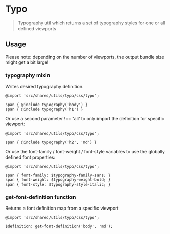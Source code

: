 # Typo

> Typography util which returns a set of typography styles for one or all defined viewports 

## Usage

Please note: depending on the number of viewports, the output bundle size might get a bit large!

### typography mixin

Writes desired typography definition.

```
@import 'src/shared/utils/typo/css/typo';

span { @include typography('body') }
span { @include typography('h1') }
```

Or use a second parameter !== 'all' to only import the definition for specific viewport:

```
@import 'src/shared/utils/typo/css/typo';

span { @include typography('h2', 'md') }
```

Or use the font-family / font-weight / font-style variables to use the globally defined font properties:

```
@import 'src/shared/utils/typo/css/typo';

span { font-family: $typography-family-sans; }
span { font-weight: $typography-weight-bold; }
span { font-style: $typography-style-italic; }
```

### get-font-definition function

Returns a font definition map from a specific viewport

```
@import 'src/shared/utils/typo/css/typo';

$definition: get-font-definition('body', 'md');
```
